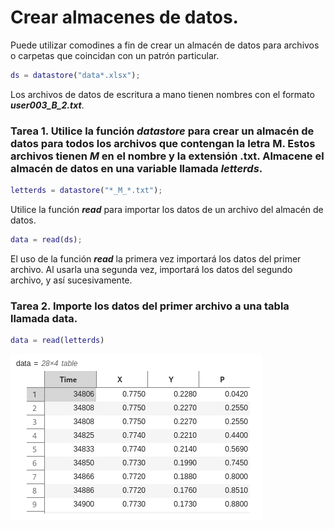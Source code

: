 # Crear almacenes de datos.

Puede utilizar comodines a fin de crear un almacén de datos para archivos o carpetas que coincidan con un patrón particular.

```MatLab
ds = datastore("data*.xlsx");
```

Los archivos de datos de escritura a mano tienen nombres con el formato ***user003_B_2.txt***.

### Tarea 1. Utilice la función *datastore* para crear un almacén de datos para todos los archivos que contengan la letra M. Estos archivos tienen _M_ en el nombre y la extensión .txt. Almacene el almacén de datos en una variable llamada *letterds*.

```MatLab
letterds = datastore("*_M_*.txt");
```

Utilice la función ***read*** para importar los datos de un archivo del almacén de datos.

```MatLab
data = read(ds);
```

El uso de la función ***read*** la primera vez importará los datos del primer archivo. Al usarla una segunda vez, importará los datos del segundo archivo, y así sucesivamente.

### Tarea 2. Importe los datos del primer archivo a una tabla llamada data.

```MatLab
data = read(letterds)
```
![](https://github.com/jm-quintas/MachineLearningMATLAB/blob/main/img/Captura%20desde%202025-02-18%2018-48-30.png)
